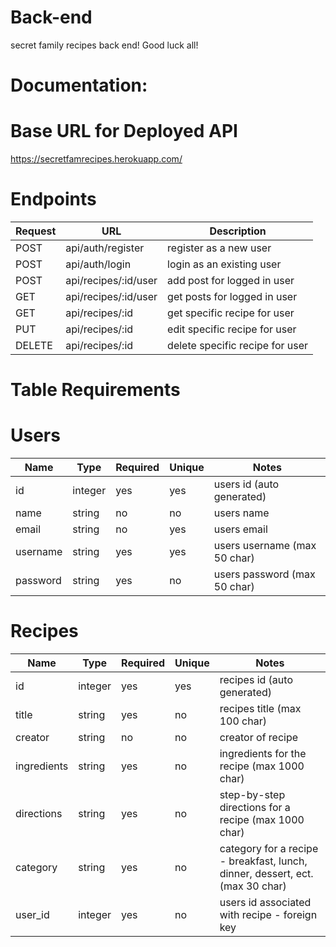 # Back-end
secret family recipes back end! Good luck all! 

# Documentation:

# Base URL for Deployed API
https://secretfamrecipes.herokuapp.com/

# Endpoints
| Request | URL | Description |
| ------- | --- | ----------- |
| POST | api/auth/register | register as a new user |
| POST | api/auth/login | login as an existing user |
| POST | api/recipes/:id/user | add post for logged in user |
| GET | api/recipes/:id/user | get posts for logged in user |
| GET | api/recipes/:id | get specific recipe for user |
| PUT | api/recipes/:id | edit specific recipe for user |
| DELETE | api/recipes/:id | delete specific recipe for user |


# Table Requirements

# Users
| Name | Type | Required | Unique | Notes |
| ---- | ---- | -------- | ------ | ----- |
| id | integer | yes | yes | users id (auto generated) |
| name | string | no | no | users name |
| email | string | no | yes | users email |
| username | string | yes | yes | users username (max 50 char) |
| password | string | yes | no | users password (max 50 char) |

# Recipes
| Name | Type | Required | Unique | Notes |
| ---- | ---- | -------- | ------ | ----- |
| id | integer | yes | yes | recipes id (auto generated) |
| title | string | yes | no | recipes title (max 100 char) |
| creator | string | no | no | creator of recipe |
| ingredients | string | yes | no | ingredients for the recipe (max 1000 char) |
| directions | string | yes | no | step-by-step directions for a recipe (max 1000 char) |
| category | string | yes | no | category for a recipe - breakfast, lunch, dinner, dessert, ect. (max 30 char) |
| user_id | integer | yes | no | users id associated with recipe - foreign key |